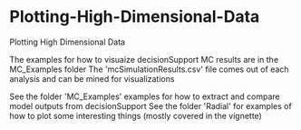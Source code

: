 # Plotting-High-Dimensional-Data
Plotting High Dimensional Data

The examples for how to visuaize decisionSupport MC results are in the MC_Examples folder
The 'mcSimulationResults.csv' file comes out of each analysis and can be mined for visualizations 

See the folder 'MC_Examples' examples for how to extract and compare model outputs from decisionSupport
See the folder 'Radial' for examples of how to plot some interesting things (mostly covered in the vignette)
